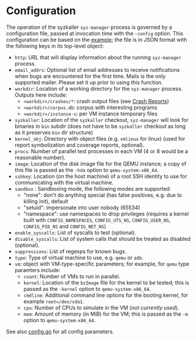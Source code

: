 # Configuration

The operation of the syzkaller `syz-manager` process is governed by a configuration file, passed at
invocation time with the `-config` option.  This configuration can be based on the
[example](/pkg/mgrconfig/testdata/qemu.cfg); the file is in JSON format with the
following keys in its top-level object:

 - `http`: URL that will display information about the running `syz-manager` process.
 - `email_addrs`: Optional list of email addresses to receive notifications when bugs are encountered for the first time.
   Mailx is the only supported mailer. Please set it up prior to using this function.
 - `workdir`: Location of a working directory for the `syz-manager` process. Outputs here include:
     - `<workdir>/crashes/*`: crash output files (see [Crash Reports](#crash-reports))
     - `<workdir>/corpus.db`: corpus with interesting programs
     - `<workdir>/instance-x`: per VM instance temporary files
 - `syzkaller`: Location of the `syzkaller` checkout, `syz-manager` will look
   for binaries in `bin` subdir (does not have to be `syzkaller` checkout as
   long as it preserves `bin` dir structure)
 - `kernel_obj`: Directory with object files (e.g. `vmlinux` for linux)
   (used for report symbolization and coverage reports, optional).
 - `procs`: Number of parallel test processes in each VM (4 or 8 would be a reasonable number).
 - `image`: Location of the disk image file for the QEMU instance; a copy of this file is passed as the
   `-hda` option to `qemu-system-x86_64`.
 - `sshkey`: Location (on the host machine) of a root SSH identity to use for communicating with
   the virtual machine.
 - `sandbox` : Sandboxing mode, the following modes are supported:
     - "none": don't do anything special (has false positives, e.g. due to killing init), default
     - "setuid": impersonate into user nobody (65534)
     - "namespace": use namespaces to drop privileges
       (requires a kernel built with `CONFIG_NAMESPACES`, `CONFIG_UTS_NS`,
       `CONFIG_USER_NS`, `CONFIG_PID_NS` and `CONFIG_NET_NS`)
 - `enable_syscalls`: List of syscalls to test (optional).
 - `disable_syscalls`: List of system calls that should be treated as disabled (optional).
 - `suppressions`: List of regexps for known bugs.
 - `type`: Type of virtual machine to use, e.g. `qemu` or `adb`.
 - `vm`: object with VM-type-specific parameters; for example, for `qemu` type paramters include:
     - `count`: Number of VMs to run in parallel.
     - `kernel`: Location of the `bzImage` file for the kernel to be tested;
       this is passed as the `-kernel` option to `qemu-system-x86_64`.
     - `cmdline`: Additional command line options for the booting kernel, for example `root=/dev/sda1`.
     - `cpu`: Number of CPUs to simulate in the VM (*not currently used*).
     - `mem`: Amount of memory (in MiB) for the VM; this is passed as the `-m` option to `qemu-system-x86_64`.

See also [config.go](/pkg/mgrconfig/mgrconfig.go) for all config parameters.
